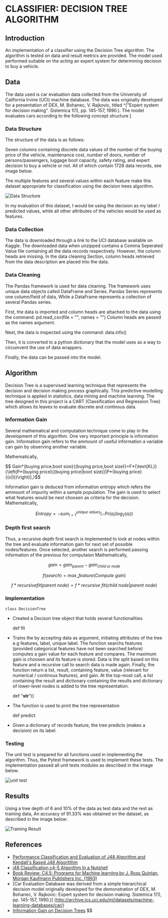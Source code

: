 # CLASSIFIER:	DECISION TREE ALGORITHM

## Introduction

An implementation of a classifier using the Decision Tree algorithm. The algorithm is tested on data and result metrics are provided. The model used performed suitable on the acting an expert system for determining decision to buy a vehicle.

## Data

The data used is car evaluation data collected from the University of California Irvine (UCI) machine database. The data was originally developed for a presentation of DEX, M. Bohanec, V. Rajkovic, titled ^["Expert system for decision making". Sistemica 1(1), pp. 145-157, 1990.). The model evaluates cars according to the following concept structure ]

### Data Structure

The structure of the data is as follows:

Seven columns containing discrete data values of the number of the buying price of the vehicle, maintenance cost, number of doors, number of persons/passengers, luggage boot capacity, safety rating, and expert decision to buy a vehicle or not. All of which contain 1728 data records, see image below.

The multiple features and several values within each feature make this dataset appropriate for classification using the decision trees algorithm.

![Data Structure]("/img/two.png")

In my evaluation of this dataset, I would be using the decision as my label / predicted values, while all other attributes of the vehicles would be used as features.

### Data Collection

The data is downloaded through a link to the UCI database available on Kaggle. The downloaded data when unzipped contains a Comma Seperated Value file containing all the data records respectively. However, the column heads are missing. In the data cleaning Section, column heads retrieved from the data description are placed into the data.

### Data Cleaning

The Pandas framework is used for data cleaning. The framework uses unique data objects called DataFrame and Series. Pandas Series represents one column/field of data, While a DataFrame represents a collection of several Pandas series.

First, the data is imported and column heads are attached to the data using the command.
pd.read_csv(file = "", names = "")
Column heads are passed as the names argument.

Next, the data is inspected using the command:
data.info()

Then, it is converted to a python dictionary that the model uses as a way to circumvent the use of data wrappers.

Finally, the data can be passed into the model.

## Algorithm

Decision Tree is a supervised learning technique that represents the decision and decision making process graphically. This predictive modelling technique is applied in statistics, data mining and machine learning. The tree designed in this project is a CART (Classification and Regression Tree) which allows its leaves to evaluate discrete and continous data.

### Information Gain

Several mathematical and computation technique come to play in the development of this algorithm. One very important principle is information gain. Information gain refers to the ammount of useful information a variable can gain by observing another variable.

Mathematically,

$$ Gain*{buying price,boot size}{(buying price,boot size)}=F*{\text{KL}}{\left(P*{buying price}{(buying price|boot size)}\|P*{buying price}{(x|I)}\right)},}$$

Information gain is deduced from information entropy which refers the ammount of impurity within a sample population. The gain is used to select what features would be next choosen as criteria for the decision.
Mathematically,

$$Entropy = -sum_{i=1}^{unique\:values} (-Pr(a_i)log_{2}(a_i))$$

### Depth first search

Thus, a recursive depth first search is implemented to look at nodes within the tree and evaluate information gain for next set of possible nodes/features. Once selected, another search is performed passing information of the previous for computaion
Mathematically,

$$gain = gain_{parent} - gain_{child\:or\:node}$$

$$ f({search}) = max\_{feature} (Compute\:gain) $$

$$ f*{recursive fit}({parent\:node}) = f*{recursive\:fit}({child\:node|parent\:node}) $$

### Implementation

    class DecisionTree

- Created a Decison tree object that holds several functionalities

  def fit

- Trains the by accepting data as argument, initiating attributes of the tree e.g features, label, unique label. The function searchs features (provided categorical features have not been searched before) computes a gain value for each feature and compares. The maximum gain is choosen and its feature is stored. Data is the split based on this feature and a recursive call to search data is made again. Finally, the function return a list, result, containing feature, value (relevant for numerical / continous features), and gain. At the top-most call, a list containing the result and dictionary containing the results and dictionary of lower-level nodes is added to the tree representation.

  def "**str**"()

- The function is used to print the tree representation

  def predict

- Given a dictionary of records feature, the tree predicts (makes a decision) on its label.

### Testing

The unit test is prepared for all functions used in implementing the algorithm. Thus, the Pytest framework is used to implement these tests. The implementation passed all unit tests modules as described in the image below.

![unit test]("/img/one.png")

## Results

Using a tree depth of 6 and 10% of the data as test data and the rest as training data,
An accuracy of 91.33% was obtained on the dataset, as described in the image below:

![Training Result]("/img/three.png")

## References

- [Performance Classification and Evaluation of J48 Algorithm and Kendall's Based J48 Algoritthm](https://www.periyaruniversity.ac.in/ijcii/issue/marnew/2_mar_18.pdf)
- [j48 Classification c4-5 Algorithm In a Nutshell](https://medium.com/@nilimakhanna1/j48-classification-c4-5-algorithm-in-a-nutshell-24c50d20658e)
- [Book Review: C4.5: Programs for Machine learning by J. Ross Quinlan, Morgan Kaufmann Publishers Inc. (1993)]()
- [Car Evaluation Database was derived from a simple hierarchical decision model originally developed for the demonstration of DEX, M. Bohanec, V. Rajkovic: Expert system for decision making. Sistemica 1(1), pp. 145-157, 1990.)] (http://archive.ics.uci.edu/ml/datasets/machine-learning-databases/car/)
- [Information Gain on Decision Trees](https://en.wikipedia.org/wiki/Information_gain_in_decision_trees)
  $$
